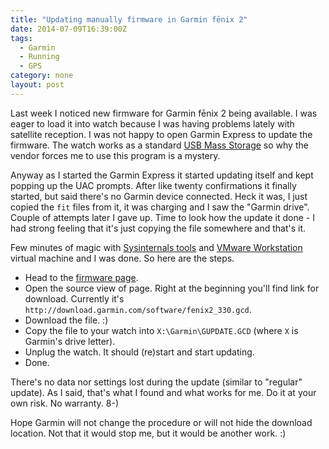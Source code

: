 ```yaml
---
title: "Updating manually firmware in Garmin fēnix 2"
date: 2014-07-09T16:39:00Z
tags:
  - Garmin
  - Running
  - GPS
category: none
layout: post
---
```

Last week I noticed new firmware for Garmin fēnix 2 being available. I was eager to load it into watch because I was having problems lately with satellite reception. I was not happy to open Garmin Express to update the firmware. The watch works as a standard [USB Mass Storage][2] so why the vendor forces me to use this program is a mystery.

Anyway as I started the Garmin Express it started updating itself and kept popping up the UAC prompts. After like twenty confirmations it finally started, but said there's no Garmin device connected. Heck it was, I just copied the `fit` files from it, it was charging and I saw the "Garmin drive". Couple of attempts later I gave up. Time to look how the update it done - I had strong feeling that it's just copying the file somewhere and that's it.

<!-- excerpt -->

Few minutes of magic with [Sysinternals tools][3] and [VMware Workstation][4] virtual machine and I was done. So here are the steps.

* Head to the [firmware page][1].
* Open the source view of page. Right at the beginning you'll find link for download. Currently it's `http://download.garmin.com/software/fenix2_330.gcd`.
* Download the file. :)
* Copy the file to your watch into `X:\Garmin\GUPDATE.GCD` (where `X` is Garmin's drive letter).
* Unplug the watch. It should (re)start and start updating.
* Done.

There's no data nor settings lost during the update (similar to "regular" update). As I said, that's what I found and what works for me. Do it at your own risk. No warranty. 8-) 

Hope Garmin will not change the procedure or will not hide the download location. Not that it would stop me, but it would be another work. :) 

[1]: http://www8.garmin.com/support/download_details.jsp?id=6929
[2]: http://en.wikipedia.org/wiki/USB_mass_storage_device_class
[3]: http://technet.microsoft.com/en-us/sysinternals/bb545021.aspx
[4]: http://www.vmware.com/products/workstation/